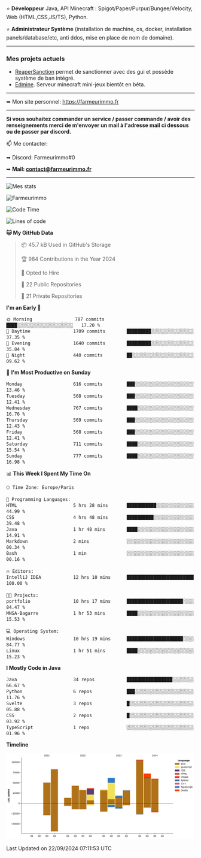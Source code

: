 ⭐ **Développeur** Java, API Minecraft : Spigot/Paper/Purpur/Bungee/Velocity, Web (HTML,CSS,JS/TS), Python.

⭐ **Administrateur Système** (installation de machine, os, docker, installation panels/database/etc, anti ddos, mise en place de nom de domaine).

---

### Mes projets actuels
- [ReaperSanction](https://www.spigotmc.org/resources/reapersanction.89580/) permet de sanctionner avec des gui et possède système de ban intégré.
- [Edmine](https://edmine.net). Serveur minecraft mini-jeux bientôt en bêta.

---

➥ Mon site personnel: https://farmeurimmo.fr

---

**Si vous souhaitez commander un service / passer commande / avoir des renseignements merci de m'envoyer un mail à l'adresse mail ci dessous ou de passer par discord.**

📫 Me contacter:
 
   ➥ Discord: Farmeurimmo#0
   
   ➥ **Mail: contact@farmeurimmo.fr**

---

![Mes stats](https://github-readme-stats.farmeurimmo.fr/api?username=Farmeurimmo&count_private=true&show_icons=true&theme=radical)

<img src="https://komarev.com/ghpvc/?username=Farmeurimmo" alt="Farmeurimmo" />

<!--START_SECTION:waka-->
![Code Time](http://img.shields.io/badge/Code%20Time-1%2C558%20hrs%2028%20mins-blue)

![Lines of code](https://img.shields.io/badge/From%20Hello%20World%20I%27ve%20Written-639.6%20thousand%20lines%20of%20code-blue)

**🐱 My GitHub Data** 

> 📦 45.7 kB Used in GitHub's Storage 
 > 
> 🏆 984 Contributions in the Year 2024
 > 
> 💼 Opted to Hire
 > 
> 📜 22 Public Repositories 
 > 
> 🔑 21 Private Repositories 
 > 
**I'm an Early 🐤** 

```text
🌞 Morning                787 commits         ████░░░░░░░░░░░░░░░░░░░░░   17.20 % 
🌆 Daytime                1709 commits        █████████░░░░░░░░░░░░░░░░   37.35 % 
🌃 Evening                1640 commits        █████████░░░░░░░░░░░░░░░░   35.84 % 
🌙 Night                  440 commits         ██░░░░░░░░░░░░░░░░░░░░░░░   09.62 % 
```
📅 **I'm Most Productive on Sunday** 

```text
Monday                   616 commits         ███░░░░░░░░░░░░░░░░░░░░░░   13.46 % 
Tuesday                  568 commits         ███░░░░░░░░░░░░░░░░░░░░░░   12.41 % 
Wednesday                767 commits         ████░░░░░░░░░░░░░░░░░░░░░   16.76 % 
Thursday                 569 commits         ███░░░░░░░░░░░░░░░░░░░░░░   12.43 % 
Friday                   568 commits         ███░░░░░░░░░░░░░░░░░░░░░░   12.41 % 
Saturday                 711 commits         ████░░░░░░░░░░░░░░░░░░░░░   15.54 % 
Sunday                   777 commits         ████░░░░░░░░░░░░░░░░░░░░░   16.98 % 
```


📊 **This Week I Spent My Time On** 

```text
🕑︎ Time Zone: Europe/Paris

💬 Programming Languages: 
HTML                     5 hrs 28 mins       ███████████░░░░░░░░░░░░░░   44.99 % 
CSS                      4 hrs 48 mins       ██████████░░░░░░░░░░░░░░░   39.48 % 
Java                     1 hr 48 mins        ████░░░░░░░░░░░░░░░░░░░░░   14.91 % 
Markdown                 2 mins              ░░░░░░░░░░░░░░░░░░░░░░░░░   00.34 % 
Bash                     1 min               ░░░░░░░░░░░░░░░░░░░░░░░░░   00.16 % 

🔥 Editors: 
IntelliJ IDEA            12 hrs 10 mins      █████████████████████████   100.00 % 

🐱‍💻 Projects: 
portfolio                10 hrs 17 mins      █████████████████████░░░░   84.47 % 
MNSA-Bagarre             1 hr 53 mins        ████░░░░░░░░░░░░░░░░░░░░░   15.53 % 

💻 Operating System: 
Windows                  10 hrs 19 mins      █████████████████████░░░░   84.77 % 
Linux                    1 hr 51 mins        ████░░░░░░░░░░░░░░░░░░░░░   15.23 % 
```

**I Mostly Code in Java** 

```text
Java                     34 repos            █████████████████░░░░░░░░   66.67 % 
Python                   6 repos             ███░░░░░░░░░░░░░░░░░░░░░░   11.76 % 
Svelte                   3 repos             █░░░░░░░░░░░░░░░░░░░░░░░░   05.88 % 
CSS                      2 repos             █░░░░░░░░░░░░░░░░░░░░░░░░   03.92 % 
TypeScript               1 repo              ░░░░░░░░░░░░░░░░░░░░░░░░░   01.96 % 
```



**Timeline**

![Lines of Code chart](https://raw.githubusercontent.com/Farmeurimmo/Farmeurimmo/main/assets/bar_graph.png)


 Last Updated on 22/09/2024 07:11:53 UTC
<!--END_SECTION:waka-->
